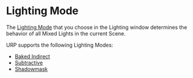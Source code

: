# Lighting Mode

The [Lighting Mode](https://docs.unity3d.com/Manual/lighting-mode.html) that you choose in the Lighting window determines the behavior of all Mixed Lights in the current Scene.

URP supports the following Lighting Modes:

* [Baked Indirect](https://docs.unity3d.com/Manual/LightMode-Mixed-BakedIndirect.html)
* [Subtractive](https://docs.unity3d.com/Manual/LightMode-Mixed-Subtractive.html)
* [Shadowmask](https://docs.unity3d.com/Manual/LightMode-Mixed-Shadowmask.html)
